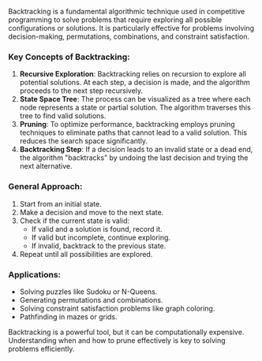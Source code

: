 Backtracking is a fundamental algorithmic technique used in competitive programming to solve problems that require exploring all possible configurations or solutions. It is particularly effective for problems involving decision-making, permutations, combinations, and constraint satisfaction.

### Key Concepts of Backtracking:
1. **Recursive Exploration**: Backtracking relies on recursion to explore all potential solutions. At each step, a decision is made, and the algorithm proceeds to the next step recursively.
2. **State Space Tree**: The process can be visualized as a tree where each node represents a state or partial solution. The algorithm traverses this tree to find valid solutions.
3. **Pruning**: To optimize performance, backtracking employs pruning techniques to eliminate paths that cannot lead to a valid solution. This reduces the search space significantly.
4. **Backtracking Step**: If a decision leads to an invalid state or a dead end, the algorithm "backtracks" by undoing the last decision and trying the next alternative.

### General Approach:
1. Start from an initial state.
2. Make a decision and move to the next state.
3. Check if the current state is valid:
    - If valid and a solution is found, record it.
    - If valid but incomplete, continue exploring.
    - If invalid, backtrack to the previous state.
4. Repeat until all possibilities are explored.

### Applications:
- Solving puzzles like Sudoku or N-Queens.
- Generating permutations and combinations.
- Solving constraint satisfaction problems like graph coloring.
- Pathfinding in mazes or grids.

Backtracking is a powerful tool, but it can be computationally expensive. Understanding when and how to prune effectively is key to solving problems efficiently.